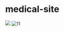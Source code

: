 # medical-site
![](projeler/carousl/11.png)
![11](https://user-images.githubusercontent.com/77814446/167614672-df1a7ed1-2720-4f94-86f0-f2923f9444fc.png)
